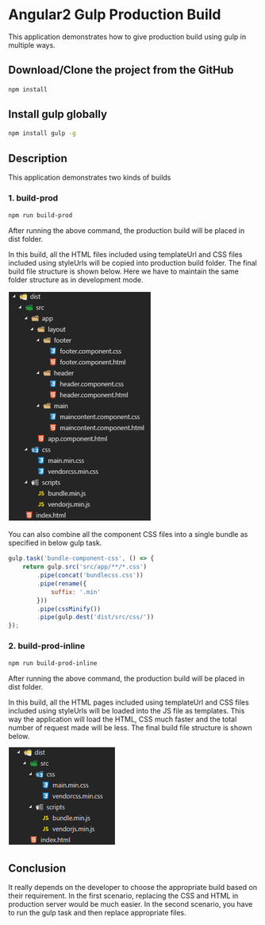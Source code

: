 # Angular2 Gulp Production Build

This application demonstrates how to give production build using gulp in multiple ways.

## Download/Clone the project from the GitHub

```bash
npm install
```

## Install gulp globally

```bash
npm install gulp -g
```
## Description

This application demonstrates two kinds of builds

### 1.	build-prod

```bash
npm run build-prod
```

After running the above command, the production build will be placed in dist folder.

In this build, all the HTML files included using templateUrl and CSS files included using styleUrls will be copied into production build folder. The final build file structure is shown below. Here we have to maintain the same folder structure as in development mode.

![Alt text](https://github.com/KishoreIthadi/Angular2Gulp/blob/master/readmefiles/Gulp-Prod.png?raw=true "Gulp-Build")

You can also combine all the component CSS files into a single bundle as specified in below gulp task.

```js
gulp.task('bundle-component-css', () => {
    return gulp.src('src/app/**/*.css')
        .pipe(concat('bundlecss.css'))
        .pipe(rename({
            suffix: '.min'
        }))
        .pipe(cssMinify())
        .pipe(gulp.dest('dist/src/css/'))
});
```


### 2.	build-prod-inline

```bash
npm run build-prod-inline
```

After running the above command, the production build will be placed in dist folder.

In this build, all the HTML pages included using templateUrl and CSS files included using styleUrls will be loaded into the JS file as templates. This way the application will load the HTML, CSS much faster and the total number of request made will be less. The final build file structure is shown below.

![Alt text](https://github.com/KishoreIthadi/Angular2Gulp/blob/master/readmefiles/Gulp-Prod-Inline.png?raw=true "Gulp-Build-Inline")


## Conclusion

It really depends on the developer to choose the appropriate build based on their requirement. In the first scenario, replacing the CSS and HTML in production server would be much easier. In the second scenario, you have to run the gulp task and then replace appropriate files.

